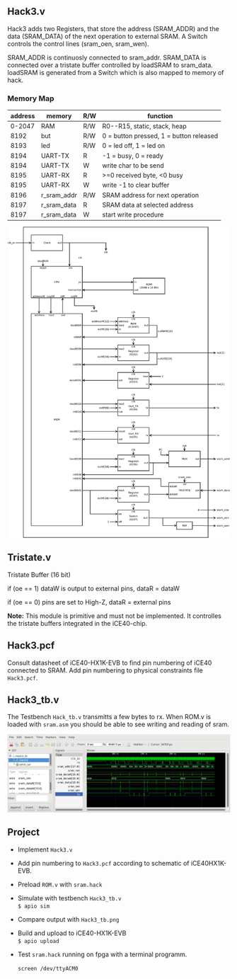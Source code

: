 ## Hack3.v
Hack3 adds two Registers, that store the address (SRAM_ADDR) and the data (SRAM_DATA) of the next operation to external SRAM. A Switch controls the control lines (sram_oen, sram_wen).

SRAM_ADDR is continuosly connected to sram_addr. SRAM_DATA is connected over a tristate buffer controlled by loadSRAM to sram_data. loadSRAM is generated from a Switch which is also mapped to memory of hack.

### Memory Map

 |address | memory|R/W|function|
 |-|-|-|-|
 |0-2047  | RAM|R/W|R0--R15, static, stack, heap|
 | 8192    | but|R/W|0 = button pressed, 1 = button released|
 | 8193    | led|R/W|0 = led off, 1 = led on|
 | 8194    | UART-TX|R|-1 = busy, 0 = ready|
 | 8194    | UART-TX|W|write char to be send|
 | 8195    | UART-RX|R|>=0 received byte, <0 busy|
 | 8195    | UART-RX|W|write -1 to clear buffer|
 |8196|r_sram_addr|R/W|SRAM address for next operation|
 |8197|r_sram_data|R|SRAM data at selected address|
 |8197|r_sram_data|W|start write procedure|

![](Hack3.png)

## Tristate.v
Tristate Buffer (16 bit)

if (oe == 1) dataW is output to external pins, dataR = dataW

if (oe == 0) pins are set to High-Z, dataR = external pins


**Note:** This module is primitive and must not be implemented. It controlles the tristate buffers integrated in the iCE40-chip.



## Hack3.pcf
Consult datasheet of iCE40-HX1K-EVB to find pin numbering of iCE40 connected to SRAM. Add pin numbering to physical constraints file `Hack3.pcf`.


## Hack3_tb.v
The Testbench `Hack_tb.v` transmitts a few bytes to rx. When ROM.v is loaded with `sram.asm` you should be able to see writing and reading of sram.

![](Hack3_tb.png)

## Project

* Implement `Hack3.v`
* Add pin numbering to `Hack3.pcf` according to schematic of iCE40HX1K-EVB.
* Preload `ROM.v` with `sram.hack`
* Simulate with testbench `Hack3_tb.v`  
`$ apio sim`
* Compare output with `Hack3_tb.png`
* Build and upload to iCE40-HX1K-EVB  
 `$ apio upload`
* Test `sram.hack` running on fpga with a terminal programm.
  
  `screen /dev/ttyACM0`
